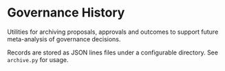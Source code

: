 # Governance History

Utilities for archiving proposals, approvals and outcomes to support future
meta-analysis of governance decisions.

Records are stored as JSON lines files under a configurable directory. See
`archive.py` for usage.

